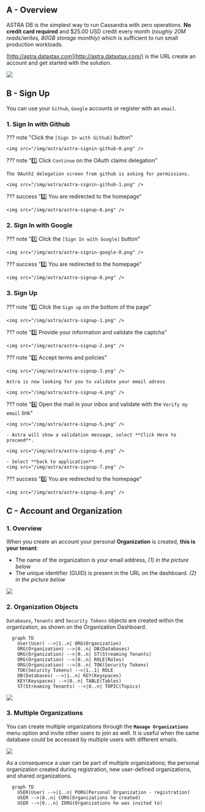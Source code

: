 ## A - Overview

ASTRA DB is the simplest way to run Cassandra with zero operations. **No credit card required** and $25.00 USD credit every month (_roughly 20M reads/writes, 80GB storage monthly_) which is sufficient to run small production workloads.

[http://astra.datastax.com](http://astra.datastax.com/) is the URL create an account and get started with the solution.

![](https://dabuttonfactory.com/button.png?t=Go+to+Astra&f=Open+Sans-Bold&ts=18&tc=fff&hp=40&vp=18&c=11&bgt=gradient&bgc=4052b5&ebgc=073763)

## B - Sign Up

You can use your `Github`, `Google` accounts or register with an `email`.

### 1. Sign In with Github

??? note "Click the `[Sign In with Github]` button"

    <img src="/img/astra/astra-signin-github-0.png" />

??? note "1️⃣ Click `Continue` on the OAuth claims delegation"

    The OAuth2 delegation screen from github is asking for permissions.

    <img src="/img/astra/astra-signin-github-1.png" />

??? success "2️⃣ You are redirected to the homepage"

    <img src="/img/astra/astra-signup-8.png" />

### 2. Sign In with Google

??? note "1️⃣ Click the `[Sign In with Google]` button"

    <img src="/img/astra/astra-signin-google-0.png" />

??? success "2️⃣ You are redirected to the homepage"

    <img src="/img/astra/astra-signup-8.png" />

### 3. Sign Up

??? note "1️⃣ Click the `Sign up` on the bottom of the page"

    <img src="/img/astra/astra-signup-1.png" />

??? note "2️⃣ Provide your information and validate the captcha"

    <img src="/img/astra/astra-signup-2.png" />

??? note "3️⃣ Accept terms and policies"

    <img src="/img/astra/astra-signup-3.png" />

    Astra is now looking for you to validate your email adress

    <img src="/img/astra/astra-signup-4.png" />

??? note "4️⃣ Open the mail in your inbox and validate with the `Verify my email` link"

    <img src="/img/astra/astra-signup-5.png" />

    - Astra will show a validation message, select **Click Here to proceed**.

    <img src="/img/astra/astra-signup-6.png" />

    - Select **back to application**
    <img src="/img/astra/astra-signup-7.png" />

??? success "5️⃣ You are redirected to the homepage"

    <img src="/img/astra/astra-signup-8.png" />

## C - Account and Organization

### 1. Overview

When you create an account your personal **Organization** is created, **this is your tenant**:

- The name of the organization is your email address, _(1) in the picture below_
- The unique identifier (GUID) is present in the URL on the dashboard. _(2) in the picture below_

<img src="/img/astra/organization-1.png" />

### 2. Organization Objects

`Databases`, `Tenants` and `Security Tokens` objects are created within the organization, as shown on the Organization Dashboard.

```mermaid
  graph TD
    User(User) -->|1..n| ORG(Organization)
    ORG(Organization) -->|0..n| DB(Databases)
    ORG(Organization) -->|0..n| ST(Streaming Tenants)
    ORG(Organization) -->|0..n| ROLE(Roles)
    ORG(Organization) -->|0..n| TOK(Security Tokens)
    TOK(Security Tokens) -->|1..1| ROLE
    DB(Databases) -->|1..n| KEY(Keyspaces)
    KEY(Keyspaces) -->|0..n| TABLE(Tables)
    ST(Streaming Tenants) -->|0..n| TOPIC(Topics)
```

<img src="/img/astra/organization-3.png" />

### 3. Multiple Organizations

You can create multiple organizations through the **`Manage Organizations`** menu option and invite other users to join as well. It is useful when the same database could be accessed by multiple users with different emails.

<img src="/img/astra/organization-2.png" />

As a consequence a user can be part of multiple organizations; the personal organization created during registration, new user-defined organizations, and shared organizations.

```mermaid
  graph TD
    USER(User) -->|1..n| PORG(Personal Organization - registration)
    USER -->|0..n| CORG(Organizations he created)
    USER -->|0...n| IORG(Organizations he was invited to)
```
